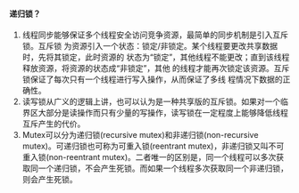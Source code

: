 #### 递归锁？

1) 线程同步能够保证多个线程安全访问竞争资源，最简单的同步机制是引⼊互斥锁。互斥锁    为资源引⼊⼀个状态：锁定/⾮锁定。某个线程要更改共享数据时，先将其锁定，此时资源的    状态为“锁定”，其他线程不能更改；直到该线程释放资源，将资源的状态成“⾮锁定”，其他  的线程才能再次锁定该资源。互斥锁保证了每次只有⼀个线程进⾏写⼊操作，从⽽保证了多线 程情况下数据的正确性。
2) 读写锁从⼴义的逻辑上讲，也可以认为是⼀种共享版的互斥锁。如果对⼀个临界区⼤部分是读操作⽽只有少量的写操作，读写锁在⼀定程度上能够降低线程互斥产⽣的代价。
3) Mutex可以分为递归锁(recursive mutex)和⾮递归锁(non-recursive mutex)。可递归锁也可称为可重⼊锁(reentrant mutex)，⾮递归锁⼜叫不可重⼊锁(non-reentrant mutex)。⼆者唯⼀的区别是，同⼀个线程可以多次获取同⼀个递归锁，不会产⽣死锁。⽽如果⼀个线程多次获取同⼀个⾮递归锁，则会产⽣死锁。